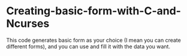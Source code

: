 # Creating-basic-form-with-C-and-Ncurses
This code generates basic form as your choice (I mean you can create different forms), and you can use and fill it with the data you want.
